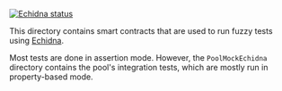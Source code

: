 

<a href="https://github.com/cryptoalgebra/Algebra/actions/workflows/echidna.yml"><img alt="Echidna status" src="https://github.com/cryptoalgebra/Algebra/actions/workflows/echidna.yml/badge.svg"></a>

This directory contains smart contracts that are used to run fuzzy tests using [Echidna](https://github.com/crytic/echidna). 

Most tests are done in assertion mode. However, the `PoolMockEchidna` directory contains the pool's integration tests, which are mostly run in property-based mode.
